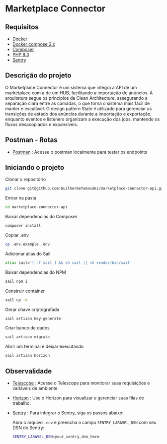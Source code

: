 # Marketplace Connector

## Requisitos

- [Docker](https://docs.docker.com/install/)  
- [Docker compose 2.x](https://docs.docker.com/compose/install/#prerequisites) 
- [Composer](https://getcomposer.org/)  
- [PHP 8.3](https://www.php.net/releases/8.3/en.php)
- [Sentry](https://sentry.io/welcome/)

## Descrição do projeto
O Marketplace Connector é um sistema que integra a API de um marketplace com a de um HUB, facilitando a importação de anúncios. 
A arquitetura segue os princípios da Clean Architecture, assegurando a separação clara entre as camadas, o que torna o sistema mais fácil de manter e escalável.
O design pattern State é utilizado para gerenciar as transições de estado dos anúncios durante a importação e exportação, enquanto eventos e listeners organizam a execução dos jobs, mantendo os fluxos desacoplados e expansíveis.

## Postman - Rotas
- [Postman](https://www.postman.com/docking-module-cosmologist-72562827/marketplace-connector/overview) : Acesse o postman localmente para testar os endpoints

## Iniciando o projeto

Clonar o repositório

```bash
git clone git@github.com:GuilhermeYamasaki/marketplace-connector-api.git
```

Entrar na pasta

```bash
cd marketplace-connector-api
```

Baixar dependencias do Composer

```bash
composer install
```

Copiar .env 

```bash
cp .env.example .env
```

Adicionar alias do Sail

```bash
alias sail='[ -f sail ] && sh sail || sh vendor/bin/sail'
```

Baixar dependencias do NPM

```bash
sail npm i
```

Construir container

```bash
sail up -d
```

Gerar chave criptografada

```bash
sail artisan key:generate
```

Criar banco de dados

```bash
sail artisan migrate
```

Abrir um terminal e deixar executando

```bash
sail artisan horizon
```

## Observalidade

- [Telescope](http://localhost:8000/telescope) : Acesse o Telescope para monitorar suas requisições e variáveis de ambiente
- [Horizon](http://localhost:8000/horizon) : Use o Horizon para visualizar e gerenciar suas filas de trabalho.
- [Sentry](https://sentry.io/welcome/) : Para integrar o Sentry, siga os passos abaixo:

    Abra o arquivo `.env` e preencha o campo `SENTRY_LARAVEL_DSN` com seu DSN do Sentry:
    ```bash
    SENTRY_LARAVEL_DSN=your_sentry_dsn_here
    ```
